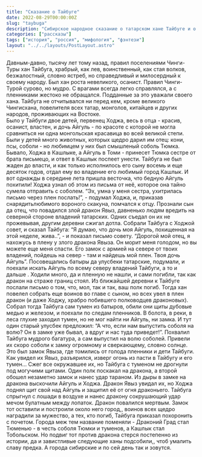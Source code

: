 ```yaml
---
title: "Сказание о Тайбуге"
date: 2022-08-29T00:00:00Z
slug: "taybuga"
description: "Сибирское народное сказание о татарском хане Тайбуге и о подвигах его"
categories: ["рассказы"]
tags: ["история", "россия", "мифология", "фэнтези"]
layout: "../../layouts/PostLayout.astro"
---
```


Давным-давно, тысячу лет тому назад, правил поселениями Чинги-Туры хан Тайбуга, храбрый, как лев, воинственный, как стая волков, безжалостный, словно ястреб, но справедливый и милосердный к своему народу.
    Был хан роста невеликого, осанист. Правил Чинги-Турой сурово, но мудро. С врагами всегда легко справлялся, а с пленниками жестоко не обращался. Подданные за это уважали своего хана. Тайбуга не отчитывался ни перед кем, кроме великого Чингисхана, повелителя всех татар, монголов, китайцев и других народов, проживающих на Востоке.  
Было у Тайбуги двое детей, первенец Ходжа, весь в отца -  красив, осанист, властен, и дочь Айгуль - по красоте с которой не могла сравниться ни одна монгольская красавица во всей великой степи.
    Были у детей много животных, которых щедро дарил им отец: кони, псы, соболи - но любимцем у них был смышленый соболь Тюмка. Бывало, Ходжа в Кашлыке, а Айгуль в Томи - принесет Тюмка сестре от брата письмецо, и ответ в Кашлык поспеет унести. 
Тайбуга не был жаден до власти, и как только исполнилось его сыну восемь и еще десяток годов, отдал ему во владение его любимый город Кашлык.
    И вот однажды в середине лета пришла весточка, что бедную Айгуль похитили! Ходжа узнал об этом из письма от неё, которое   она тайно сумела отправить с соболем. “Эх, умна у меня сестра, ухитрилась письмо через плен послать!”, - подумал Ходжа, и, приказав снарядитьлюбимого  вороного скакуна, помчался к отцу.
Прознали сын да отец, что повадился злой дракон Явыз, давненько людям вредить на северной стороне владений татарских. Одних съедал он их не прожевывая, другим деревни сжигал дотла.
    Собрали Тайбуга с Ходжой совет, и сказал Тайбуга: “Я думаю, что дочь моя Айгуль, похищенная на этой неделе, жива..”, - и показал письмо совету.
“Дорогой мой отец, я нахожусь в плену у злого дракона Явыза. Он морит меня голодом, но вы можете еще меня спасти. Его замок с армией на севере от твоих владений, пойдешь на север - там и найдешь мой плен. Твоя дочь Айгуль”.
    Посовещались батыры да улусбеки татарские, подумали, и поехали искать Айгуль по всему северу владений Тайбуги, а то и дальше . Ходили много, да и пленную не нашли, и сами погибли, так как дракон на страже границ стоял.
Из ближайшей деревни к Тайбуге послали письмо о том, что, мол, так и так, ваш полк погиб.
Тогда хан повелел собрать еще воинов во главе с сыном, но всех увел в плен дракон (и даже Ходжу, храбро побившего полководцев драконовых).
Собрал тогда Тайбуга сам тумен из батыров, обили они щиты дубовые медью и железом, и поехали по следам пленников. 
    В болота, в реки, в леса глухие заходил тумен, но не мог найти ни Айгуль, ни замка.
И тут один старый улусбек предложил: “А что, если нам выпустить соболя на волю? Он в замке уже бывал, а вдруг и нас туда приведет!”. Похвалил Тайбуга мудрого багатура, а сам выпустил на волю соболей.
    Привели их скоро соболи к замку огромному и сверкающему, словно солнце. Это был замок Явыза, где томились от голода пленники и дети Тайбуги.
Как увидел их Явыз, разъярился, изверг огонь из пасти в Тайбугу и его тумен… Сжег все окружавшее их, но Тайбуга с туменом не дрогнули под могучими щитами. 
    Один полк поскакал на дракона, а второй обошел незаметно замок и нанес удар тараном.
Из дыры в замке на дракона выскочили Айгуль и Ходжа. Дракон Явыз увидал их, но Ходжа поднял щит свой над Айгуль и защитил её от огня драконьего. Тайбуга спрыгнул с лошади в воздухе и нанес дракону сокрушающий удар мечом булатным между лопаток. Дракон повалился мертвым. 
    Замок тот оставили и построили около него город,, воинов всех щедро наградили за мужество, а тех, кто погиб, Тайбуга приказал похоронить с почетом.
Города меж тем название поменяли - Драконий Град стал Тюменью - в честь соболя Тюмки и туменов, а Кашлык стал Тобольском.
Но подвиг тот против дракона стерся постепенно из истории, да и завистливые следующие ханы подсобили,, чтоб умалить славу предка. А города сибирские и по сей день так и зовутся.
